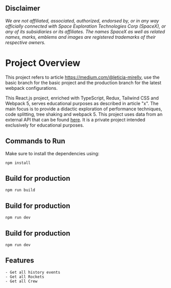 ## Disclaimer

*We are not affiliated, associated, authorized, endorsed by, or in any way officially connected with Space Exploration Technologies Corp (SpaceX), or any of its subsidiaries or its affiliates. The names SpaceX as well as related names, marks, emblems and images are registered trademarks of their respective owners.*

# Project Overview

This project refers to article https://medium.com/@leticia-mirelly, use the basic branch for the basic project and the production branch for the latest webpack configurations.

This React.js project, enriched with TypeScript, Redux, Tailwind CSS and Webpack 5, serves educational purposes as described in article "x". The main focus is to provide a didactic exploration of performance techniques, code splitting, tree shaking and webpack 5.
This project uses data from an external API that can be found [here](https://github.com/r-spacex/SpaceX-API/tree/master).  It is a private project intended exclusively for educational purposes.

## Commands to Run

Make sure to install the dependencies using:

    npm install

## Build for production

    npm run build

## Build for production   

    npm run dev

## Build for production   

    npm run dev

## Features 

    - Get all history events
    - Get all Rockets 
    - Get all Crew 